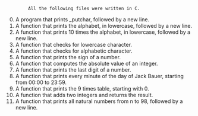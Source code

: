            All the following files were written in C.

0.  A program that prints _putchar, followed by a new line.
1.  A  function that prints the alphabet, in lowercase, followed by a new line.
2.  A function that prints 10 times the alphabet, in lowercase, followed by a new line.
3.  A function that checks for lowercase character.
4.  A function that checks for alphabetic character.
5.  A function that prints the sign of a number.
6.  A function that computes the absolute value of an integer.
7.  A function that prints the last digit of a number.
8.  A function that prints every minute of the day of Jack Bauer, starting from 00:00 to 23:59.
9.  A function that prints the 9 times table, starting with 0.
10. A function that adds two integers and returns the result.
11. A function that prints all natural numbers from n to 98, followed by a new line.
